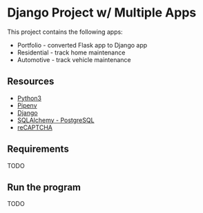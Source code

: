 # Django Project w/ Multiple Apps

This project contains the following apps:


* Portfolio - converted Flask app to Django app
* Residential - track home maintenance
* Automotive - track vehicle maintenance

## Resources

* [Python3](https://www.python.org/download/releases/3.0/)
* [Pipenv](https://pypi.org/project/pipenv/)
* [Django](https://www.djangoproject.com/)
* [SQLAlchemy - PostgreSQL](http://docs.sqlalchemy.org/en/latest/dialects/postgresql.html)
* [reCAPTCHA](https://www.google.com/recaptcha/about/)


## Requirements

TODO

## Run the program

TODO